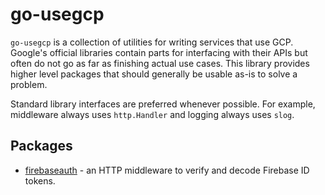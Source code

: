 # go-usegcp

`go-usegcp` is a collection of utilities for writing services that use GCP.
Google's official libraries contain parts for interfacing with their APIs but
often do not go as far as finishing actual use cases. This library provides
higher level packages that should generally be usable as-is to solve a problem.

Standard library interfaces are preferred whenever possible. For example,
middleware always uses `http.Handler` and logging always uses `slog`.

## Packages

- [firebaseauth](./middleware/firebaseauth) - an HTTP middleware to verify and decode
  Firebase ID tokens.
